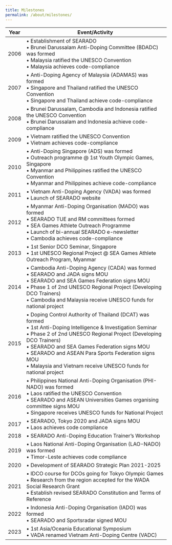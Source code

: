 ```yaml
---
title: Milestones
permalink: /about/milestones/
---
```

| Year | Event/Activity |
| --- | --- |
|  2006 | • Establishment of SEARADO<br>• Brunei Darussalam Anti-Doping Committee (BDADC) was formed<br>• Malaysia ratified the UNESCO Convention<br>• Malaysia achieves code-compliance |
| 2007 | • Anti-Doping Agency of Malaysia (ADAMAS) was formed<br>• Singapore and Thailand ratified the UNESCO Convention<br>• Singapore and Thailand achieve code-compliance |
| 2008 | • Brunei Darussalam, Cambodia and Indonesia ratified the UNESCO Convention<br>• Brunei Darussalam and Indonesia achieve code-compliance |
| 2009 | • Vietnam ratified the UNESCO Convention<br>• Vietnam achieves code-compliance |
| 2010 | • Anti-Doping Singapore (ADS) was formed<br>• Outreach programme @ 1st Youth Olympic Games, Singapore<br>• Myanmar and Philippines ratified the UNESCO Convention<br>• Myanmar and Philippines achieve code-compliance |
| 2011 | • Vietnam Anti-Doping Agency (VADA) was formed<br>• Launch of SEARADO website |
| 2012 | • Myanmar Anti-Doping Organisation (MADO) was formed<br>• SEARADO TUE and RM committees formed<br>• SEA Games Athlete Outreach Programme<br>• Launch of bi-annual SEARADO e-newsletter<br>• Cambodia achieves code-compliance |
| 2013 | • 1st Senior DCO Seminar, Singapore<br>• 1st UNESCO Regional Project @ SEA Games Athlete Outreach Program, Myanmar |
| 2014 | • Cambodia Anti-Doping Agency (CADA) was formed<br>• SEARADO and JADA signs MOU<br>• SEARADO and SEA Games Federation signs MOU<br>• Phase 1 of 2nd UNESCO Regional Project (Developing DCO Trainers)<br>• Cambodia and Malaysia receive UNESCO funds for national project |
| 2015 | • Doping Control Authority of Thailand (DCAT) was formed<br>• 1st Anti-Doping Intelligence &amp; Investigation Seminar<br>• Phase 2 of 2nd UNESCO Regional Project (Developing DCO Trainers)<br>• SEARADO and SEA Games Federation signs MOU<br>• SEARADO and ASEAN Para Sports Federation signs MOU<br>• Malaysia and Vietnam receive UNESCO funds for national project |
| 2016 | • Philippines National Anti-Doping Organisation (PHI-NADO) was formed<br>• Laos ratified the UNESCO Convention<br>• SEARADO and ASEAN Universities Games organising committee signs MOU<br>• Singapore receives UNESCO funds for National Project |
| 2017 | • SEARADO, Tokyo 2020 and JADA signs MOU<br>• Laos achieves code compliance |
| 2018 | • SEARADO Anti-Doping Education Trainer’s Workshop |
| 2019 | • Laos National Anti-Doping Organisation (LAO-NADO) was formed<br>• Timor-Leste achieves code compliance |
| 2020 | • Development of SEARADO Strategic Plan 2021-2025 |
| 2021 | • IDCO course for DCOs going for Tokyo Olympic Games<br>• Research from the region accepted for the WADA Social Research Grant<br>• Establish revised SEARADO Constitution and Terms of Reference |
| 2022 | • Indonesia Anti-Doping Organisation (IADO) was formed<br>• SEARADO and Sportsradar signed MOU |
| 2023 | • 1st Asia/Oceania Educational Symposium<br>• VADA renamed Vietnam Anti-Doping Centre (VADC) |